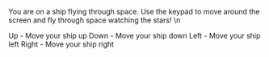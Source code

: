 You are on a ship flying through space. Use the keypad to move around the screen and fly through space watching the stars! \n

Up - Move your ship up
Down - Move your ship down
Left - Move your ship left
Right - Move your ship right
